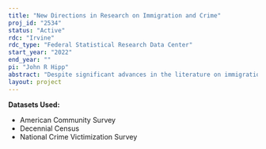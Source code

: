 ```yaml
---
title: "New Directions in Research on Immigration and Crime"
proj_id: "2534"
status: "Active"
rdc: "Irvine"
rdc_type: "Federal Statistical Research Data Center"
start_year: "2022"
end_year: ""
pi: "John R Hipp"
abstract: "Despite significant advances in the literature on immigration and crime, as well as several noteworthy findings, critical areas of inquiry remain. Extending prior research that often lumps all immigrants together and neglects important differences across groups, this project will distinguish between immigrant composition based on race/ethnicity, socio-economic status, and country of origin. We will create novel conceptualizations of immigrant neighborhoods. Furthermore, the project will take into account the macro context in which this immigration occurs--that is, characteristics of the broader city and county context, as well as immigration-related policies and practices--and assess whether this moderates these relationships. Combining public use crime data aggregated to census tracts with restricted access data housed at the RDC will allow us to construct measures of immigrant concentration based on household-level data that is localized at the neighborhood (census tract) level on ancestry, income, and citizenship status (i.e., the American Community Survey). To account for the fact that only a subset of criminal actions are reported to police, we will also use geocoded information available on the restricted National Crime Victimization Survey (NCVS) to identify factors associated with individual-level reporting of crime to local law enforcement. We will also use the RDC data to construct measures of neighborhood inequality based on household-level survey data (e.g., American Community Survey, Decennial Census). The analyses will use data from a variety of sources over many years (2000-2016), allowing us to refine and advance our understanding of the immigration-crime relationship. One set of analyses will examine the immigration-crime relationship focusing on differences among immigrants based on citizenship status, reason or motive for migration, and level of assimilation. Another set of analyses will provide an alternative conceptualization and operationalization of immigrant neighborhoods. A third set of analyses will consider the extent to which the broader city-context of reception as well as immigration-related policies and practices condition the immigration-crime relationship."
layout: project
---
```


**Datasets Used:**

  - American Community Survey 
  - Decennial Census 
  - National Crime Victimization Survey 

